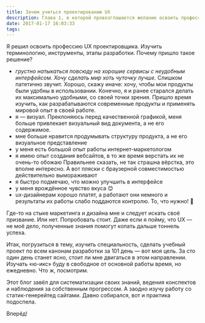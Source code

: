```yaml
---
title: Зачем учиться проектированию UX
description: Глава 1, в которой провозглашается желание освоить профессию
date: 2017-01-17 16:03:33
tags:
---
```


Я решил освоить профессию UX проектировщика. Изучить терминологию, инструменты, этапы разработки. Почему пришло такое решение?

* *грустно натыкаться повсюду на хорошие сервисы с неудобным интерфейсом. Хочу сделать мир хоть чуточку лучше.*
  Слишком патетично звучит. Хорошо, скажу иначе: хочу, чтобы мои продукты были удобны в использовании. Конечно, я и ранее старался делать их максимально удобными, со своей точки зрения. Пришло время изучить, как разрабатываются современные продукты и применять мировой опыт в своей работе.
* я — визуал. Преклоняюсь перед качественной графикой, меня больше привлекает визуальный вид документа, а не его содержимое.
* мне больше нравится продумывать структуру продукта, а не его визуальное представление
* у меня есть большой опыт работы интернет-маркетологом
* я имею опыт создания вебсайтов, в то же время верстать их не очень-то обожаю
  Правильнее сказать, не так страшна вёрстка, это вполне интересно. А вот пляски с браузерной совместимостью действительно вымораживают
* я быстро подмечаю, что можно улучшить в интерфейсе
* у меня врождённое чувство вкуса :blush:
* ux-дизайнерам хорошо платят, а работают они немного и результаты их работы слабо поддаются контролю. То, что нужно! :metal:

Где-то на стыке маркетинга и дизайна мне и следует искать своё призвание. Или нет. Попробовать стоит. Даже если я пойму, что UX — не моё дело, полученные знания помогут копать дальше тоннель успеха.

Итак, погрузиться в тему, изучить специальность, сделать учебный проект по всем канонам разработки за 101 день — вот моя цель. За сто один день станет ясно, стоит ли мне двигаться в этом направлении. Изучать «ю-икс» буду в свободное от основной работы время, но ежедневно. Что ж, посмотрим.

Этот блог завёл для систематизации своих знаний, ведения конспектов и наблюдения за собственным прогрессом. А заодно изучу работу со статик-генерейтед сайтами. Давно собирался, вот и практика подоспела.

Вперёд!